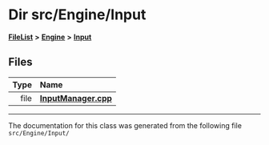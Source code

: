 

# Dir src/Engine/Input



[**FileList**](files.md) **>** [**Engine**](dir_3072bc1f55ed1280fe4fbe6b21c78379.md) **>** [**Input**](dir_cc001759347ed62121aae3ac8586610a.md)












## Files

| Type | Name |
| ---: | :--- |
| file | [**InputManager.cpp**](InputManager_8cpp.md) <br> |



























































------------------------------
The documentation for this class was generated from the following file `src/Engine/Input/`


